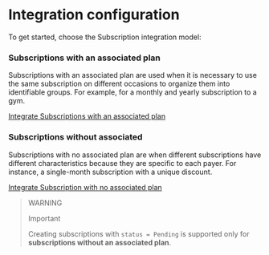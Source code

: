 # Integration configuration

To get started, choose the Subscription integration model:

### Subscriptions with an associated plan

Subscriptions with an associated plan are used when it is necessary to use the same subscription on different occasions to organize them into identifiable groups. For example, for a monthly and yearly subscription to a gym.

[Integrate Subscriptions with an associated plan](/developers/en/docs/subscriptions/integration-configuration/subscriptions-associated-plan)

### Subscriptions without associated 

Subscriptions with no associated plan are when different subscriptions have different characteristics because they are specific to each payer. For instance, a single-month subscription with a unique discount.

[Integrate Subscription with no associated plan](/developers/en/docs/subscriptions/integration-configuration/subscription-no-associated-plan)

> WARNING
>
> Important
>
> Creating subscriptions with `status = Pending` is supported only for **subscriptions without an associated plan**.